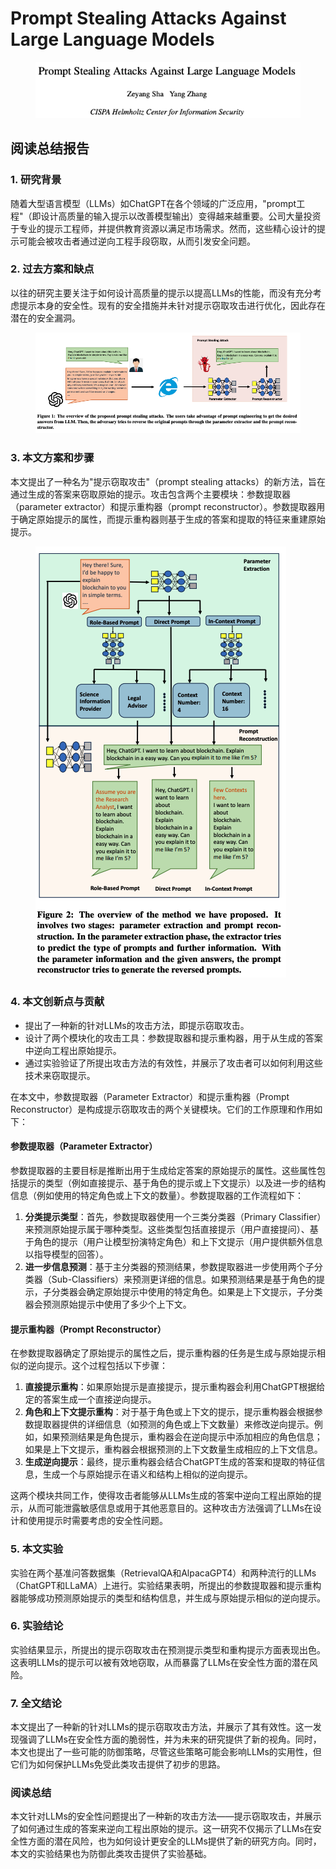 # Prompt Stealing Attacks Against Large Language Models

<figure><img src="../.gitbook/assets/image (164).png" alt=""><figcaption></figcaption></figure>

## 阅读总结报告

### 1. 研究背景

随着大型语言模型（LLMs）如ChatGPT在各个领域的广泛应用，"prompt工程"（即设计高质量的输入提示以改善模型输出）变得越来越重要。公司大量投资于专业的提示工程师，并提供教育资源以满足市场需求。然而，这些精心设计的提示可能会被攻击者通过逆向工程手段窃取，从而引发安全问题。

### 2. 过去方案和缺点

以往的研究主要关注于如何设计高质量的提示以提高LLMs的性能，而没有充分考虑提示本身的安全性。现有的安全措施并未针对提示窃取攻击进行优化，因此存在潜在的安全漏洞。

<figure><img src="../.gitbook/assets/image (2) (1) (1) (1) (1) (1) (1) (1) (1) (1) (1) (1) (1) (1) (1) (1) (1) (1) (1) (1) (1) (1) (1) (1) (1) (1) (1) (1) (1) (1) (1) (1) (1) (1) (1).png" alt=""><figcaption></figcaption></figure>

### 3. 本文方案和步骤

本文提出了一种名为"提示窃取攻击"（prompt stealing attacks）的新方法，旨在通过生成的答案来窃取原始的提示。攻击包含两个主要模块：参数提取器（parameter extractor）和提示重构器（prompt reconstructor）。参数提取器用于确定原始提示的属性，而提示重构器则基于生成的答案和提取的特征来重建原始提示。

<figure><img src="../.gitbook/assets/image (1) (1) (1) (1) (1) (1) (1) (1) (1) (1) (1) (1) (1) (1) (1) (1) (1) (1) (1) (1) (1) (1) (1) (1) (1) (1) (1) (1) (1) (1) (1) (1) (1) (1) (1) (1) (1).png" alt=""><figcaption></figcaption></figure>

### 4. 本文创新点与贡献

* 提出了一种新的针对LLMs的攻击方法，即提示窃取攻击。
* 设计了两个模块化的攻击工具：参数提取器和提示重构器，用于从生成的答案中逆向工程出原始提示。
* 通过实验验证了所提出攻击方法的有效性，并展示了攻击者可以如何利用这些技术来窃取提示。



在本文中，参数提取器（Parameter Extractor）和提示重构器（Prompt Reconstructor）是构成提示窃取攻击的两个关键模块。它们的工作原理和作用如下：

#### 参数提取器（Parameter Extractor）

参数提取器的主要目标是推断出用于生成给定答案的原始提示的属性。这些属性包括提示的类型（例如直接提示、基于角色的提示或上下文提示）以及进一步的结构信息（例如使用的特定角色或上下文的数量）。参数提取器的工作流程如下：

1. **分类提示类型**：首先，参数提取器使用一个三类分类器（Primary Classifier）来预测原始提示属于哪种类型。这些类型包括直接提示（用户直接提问）、基于角色的提示（用户让模型扮演特定角色）和上下文提示（用户提供额外信息以指导模型的回答）。
2. **进一步信息预测**：基于主分类器的预测结果，参数提取器进一步使用两个子分类器（Sub-Classifiers）来预测更详细的信息。如果预测结果是基于角色的提示，子分类器会确定原始提示中使用的特定角色。如果是上下文提示，子分类器会预测原始提示中使用了多少个上下文。

#### 提示重构器（Prompt Reconstructor）

在参数提取器确定了原始提示的属性之后，提示重构器的任务是生成与原始提示相似的逆向提示。这个过程包括以下步骤：

1. **直接提示重构**：如果原始提示是直接提示，提示重构器会利用ChatGPT根据给定的答案生成一个直接逆向提示。
2. **角色和上下文提示重构**：对于基于角色或上下文的提示，提示重构器会根据参数提取器提供的详细信息（如预测的角色或上下文数量）来修改逆向提示。例如，如果预测结果是角色提示，重构器会在逆向提示中添加相应的角色信息；如果是上下文提示，重构器会根据预测的上下文数量生成相应的上下文信息。
3. **生成逆向提示**：最终，提示重构器会结合ChatGPT生成的答案和提取的特征信息，生成一个与原始提示在语义和结构上相似的逆向提示。

这两个模块共同工作，使得攻击者能够从LLMs生成的答案中逆向工程出原始的提示，从而可能泄露敏感信息或用于其他恶意目的。这种攻击方法强调了LLMs在设计和使用提示时需要考虑的安全性问题。





### 5. 本文实验

实验在两个基准问答数据集（RetrievalQA和AlpacaGPT4）和两种流行的LLMs（ChatGPT和LLaMA）上进行。实验结果表明，所提出的参数提取器和提示重构器能够成功预测原始提示的类型和结构信息，并生成与原始提示相似的逆向提示。

### 6. 实验结论

实验结果显示，所提出的提示窃取攻击在预测提示类型和重构提示方面表现出色。这表明LLMs的提示可以被有效地窃取，从而暴露了LLMs在安全性方面的潜在风险。

### 7. 全文结论

本文提出了一种新的针对LLMs的提示窃取攻击方法，并展示了其有效性。这一发现强调了LLMs在安全性方面的脆弱性，并为未来的研究提供了新的视角。同时，本文也提出了一些可能的防御策略，尽管这些策略可能会影响LLMs的实用性，但它们为如何保护LLMs免受此类攻击提供了初步的思路。

### 阅读总结

本文针对LLMs的安全性问题提出了一种新的攻击方法——提示窃取攻击，并展示了如何通过生成的答案来逆向工程出原始的提示。这一研究不仅揭示了LLMs在安全性方面的潜在风险，也为如何设计更安全的LLMs提供了新的研究方向。同时，本文的实验结果也为防御此类攻击提供了实验基础。
